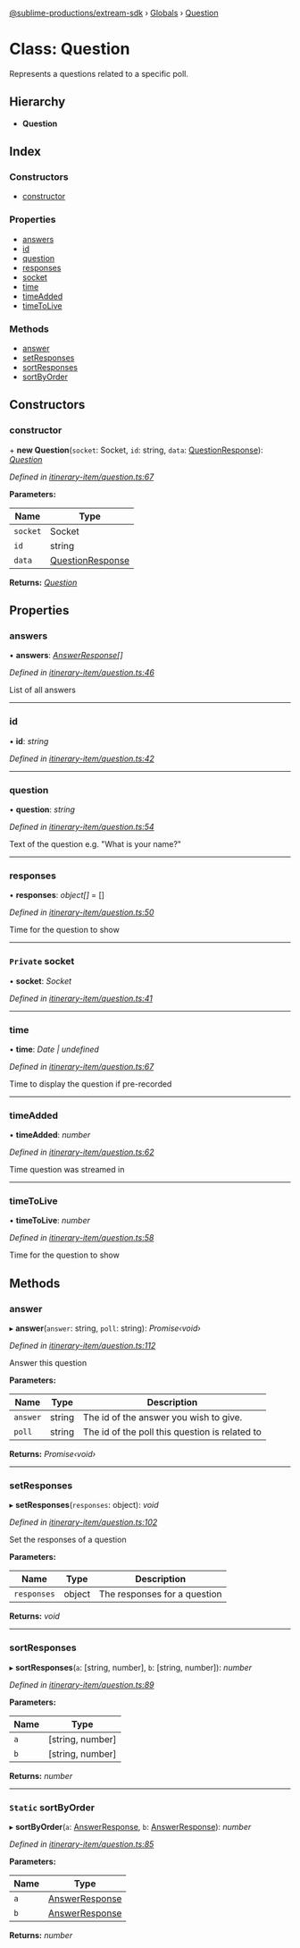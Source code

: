 [@sublime-productions/extream-sdk](../README.md) › [Globals](../globals.md) › [Question](question.md)

# Class: Question

Represents a questions related to a specific poll.

## Hierarchy

* **Question**

## Index

### Constructors

* [constructor](question.md#constructor)

### Properties

* [answers](question.md#answers)
* [id](question.md#id)
* [question](question.md#question)
* [responses](question.md#responses)
* [socket](question.md#private-socket)
* [time](question.md#time)
* [timeAdded](question.md#timeadded)
* [timeToLive](question.md#timetolive)

### Methods

* [answer](question.md#answer)
* [setResponses](question.md#setresponses)
* [sortResponses](question.md#sortresponses)
* [sortByOrder](question.md#static-sortbyorder)

## Constructors

###  constructor

\+ **new Question**(`socket`: Socket, `id`: string, `data`: [QuestionResponse](../interfaces/questionresponse.md)): *[Question](question.md)*

*Defined in [itinerary-item/question.ts:67](https://github.com/Extream-SaaS/ex-sdk/blob/be861a6/src/itinerary-item/question.ts#L67)*

**Parameters:**

Name | Type |
------ | ------ |
`socket` | Socket |
`id` | string |
`data` | [QuestionResponse](../interfaces/questionresponse.md) |

**Returns:** *[Question](question.md)*

## Properties

###  answers

• **answers**: *[AnswerResponse](../interfaces/answerresponse.md)[]*

*Defined in [itinerary-item/question.ts:46](https://github.com/Extream-SaaS/ex-sdk/blob/be861a6/src/itinerary-item/question.ts#L46)*

List of all answers

___

###  id

• **id**: *string*

*Defined in [itinerary-item/question.ts:42](https://github.com/Extream-SaaS/ex-sdk/blob/be861a6/src/itinerary-item/question.ts#L42)*

___

###  question

• **question**: *string*

*Defined in [itinerary-item/question.ts:54](https://github.com/Extream-SaaS/ex-sdk/blob/be861a6/src/itinerary-item/question.ts#L54)*

Text of the question e.g. "What is your name?"

___

###  responses

• **responses**: *object[]* = []

*Defined in [itinerary-item/question.ts:50](https://github.com/Extream-SaaS/ex-sdk/blob/be861a6/src/itinerary-item/question.ts#L50)*

Time for the question to show

___

### `Private` socket

• **socket**: *Socket*

*Defined in [itinerary-item/question.ts:41](https://github.com/Extream-SaaS/ex-sdk/blob/be861a6/src/itinerary-item/question.ts#L41)*

___

###  time

• **time**: *Date | undefined*

*Defined in [itinerary-item/question.ts:67](https://github.com/Extream-SaaS/ex-sdk/blob/be861a6/src/itinerary-item/question.ts#L67)*

Time to display the question if pre-recorded

___

###  timeAdded

• **timeAdded**: *number*

*Defined in [itinerary-item/question.ts:62](https://github.com/Extream-SaaS/ex-sdk/blob/be861a6/src/itinerary-item/question.ts#L62)*

Time question was streamed in

___

###  timeToLive

• **timeToLive**: *number*

*Defined in [itinerary-item/question.ts:58](https://github.com/Extream-SaaS/ex-sdk/blob/be861a6/src/itinerary-item/question.ts#L58)*

Time for the question to show

## Methods

###  answer

▸ **answer**(`answer`: string, `poll`: string): *Promise‹void›*

*Defined in [itinerary-item/question.ts:112](https://github.com/Extream-SaaS/ex-sdk/blob/be861a6/src/itinerary-item/question.ts#L112)*

Answer this question

**Parameters:**

Name | Type | Description |
------ | ------ | ------ |
`answer` | string | The id of the answer you wish to give. |
`poll` | string | The id of the poll this question is related to  |

**Returns:** *Promise‹void›*

___

###  setResponses

▸ **setResponses**(`responses`: object): *void*

*Defined in [itinerary-item/question.ts:102](https://github.com/Extream-SaaS/ex-sdk/blob/be861a6/src/itinerary-item/question.ts#L102)*

Set the responses of a question

**Parameters:**

Name | Type | Description |
------ | ------ | ------ |
`responses` | object | The responses for a question  |

**Returns:** *void*

___

###  sortResponses

▸ **sortResponses**(`a`: [string, number], `b`: [string, number]): *number*

*Defined in [itinerary-item/question.ts:89](https://github.com/Extream-SaaS/ex-sdk/blob/be861a6/src/itinerary-item/question.ts#L89)*

**Parameters:**

Name | Type |
------ | ------ |
`a` | [string, number] |
`b` | [string, number] |

**Returns:** *number*

___

### `Static` sortByOrder

▸ **sortByOrder**(`a`: [AnswerResponse](../interfaces/answerresponse.md), `b`: [AnswerResponse](../interfaces/answerresponse.md)): *number*

*Defined in [itinerary-item/question.ts:85](https://github.com/Extream-SaaS/ex-sdk/blob/be861a6/src/itinerary-item/question.ts#L85)*

**Parameters:**

Name | Type |
------ | ------ |
`a` | [AnswerResponse](../interfaces/answerresponse.md) |
`b` | [AnswerResponse](../interfaces/answerresponse.md) |

**Returns:** *number*
